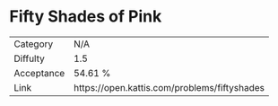 # Fifty Shades of Pink

<table>
    <tr>
        <td>Category</td>
        <td>N/A</td>
    </tr>
    <tr>
        <td>Diffulty</td>
        <td>1.5</td>
    </tr>
    <tr>
        <td>Acceptance</td>
        <td>54.61 %</td>
    </tr>
    <tr>
        <td>Link</td>
        <td>https://open.kattis.com/problems/fiftyshades</td>
    </tr>
</table>